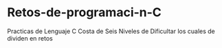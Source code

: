 # Retos-de-programaci-n-C
Practicas de Lenguaje C
Costa de Seis Niveles de Dificultar los cuales de dividen en retos
